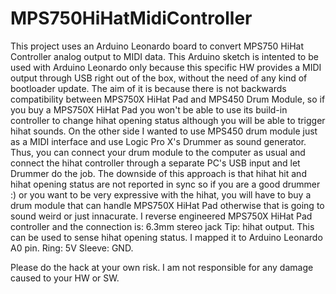 # MPS750HiHatMidiController
This project uses an Arduino Leonardo board to convert MPS750 HiHat Controller analog output to MIDI data. This Arduino sketch is intented to be used with Arduino Leonardo only because this specific HW provides a MIDI output through USB right out of the box, without the need of any kind of bootloader update.
The aim of it is because there is not backwards compatibility between MPS750X HiHat Pad and MPS450 Drum Module, so if you buy a MPS750X HiHat Pad you won't be able to use its build-in controller to change hihat opening status although you will be able to trigger hihat sounds. 
On the other side I wanted to use MPS450 drum module just as a MIDI interface and use Logic Pro X's Drummer as sound generator.
Thus, you can connect your drum module to the computer as usual and connect the hihat controller through a separate PC's USB input and let Drummer do the job. 
The downside of this approach is that hihat hit and hihat opening status are not reported in sync so if you are a good drummer :) or you want to be very expressive with the hihat, you will have to buy a drum module that can handle MPS750X HiHat Pad otherwise that is going to sound weird or just innacurate.
I reverse engineered MPS750X HiHat Pad controller and the connection is:
6.3mm stereo jack
Tip: hihat output. This can be used to sense hihat opening status. I mapped it to Arduino Leonardo A0 pin.
Ring: 5V
Sleeve: GND.

Please do the hack at your own risk. I am not responsible for any damage caused to your HW or SW.
